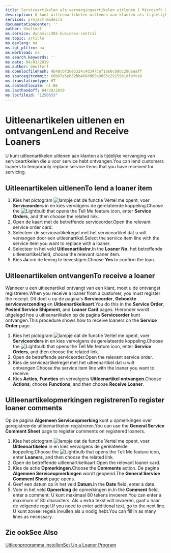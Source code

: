 ```yaml
---
title: Serviceartikelen als vervangingsartikelen uitlenen | Microsoft Docs
description: U kunt uitleenartikelen uitlenen aan klanten als tijdelijke vervanging van serviceartikelen die u voor service hebt ontvangen.
services: project-madeira
documentationcenter: ''
author: bholtorf
ms.service: dynamics365-business-central
ms.topic: article
ms.devlang: na
ms.tgt_pltfrm: na
ms.workload: na
ms.search.keywords: ''
ms.date: 04/01/2019
ms.author: bholtorf
ms.openlocfilehash: 9b48cbf20e5324c4d347caf1a60cb9bc296aaaff
ms.sourcegitcommit: 60b87e5eb32bb408dd65b9855c29159b1dfbfca8
ms.translationtype: HT
ms.contentlocale: nl-BE
ms.lasthandoff: 04/29/2019
ms.locfileid: "1250653"
---
```

# <a name="lend-and-receive-loaners"></a><span data-ttu-id="d6b17-103">Uitleenartikelen uitlenen en ontvangen</span><span class="sxs-lookup"><span data-stu-id="d6b17-103">Lend and Receive Loaners</span></span>
<span data-ttu-id="d6b17-104">U kunt uitleenartikelen uitlenen aan klanten als tijdelijke vervanging van serviceartikelen die u voor service hebt ontvangen.</span><span class="sxs-lookup"><span data-stu-id="d6b17-104">You can lend customers loaners to temporarily replace service items that you have received for servicing.</span></span>  
  
## <a name="to-lend-a-loaner-item"></a><span data-ttu-id="d6b17-105">Uitleenartikelen uitlenen</span><span class="sxs-lookup"><span data-stu-id="d6b17-105">To lend a loaner item</span></span>    
1. <span data-ttu-id="d6b17-106">Kies het pictogram ![lampje dat de functie Vertel me opent](media/ui-search/search_small.png "Vertel me wat u wilt doen"), voer **Serviceorders** in en kies vervolgens de gerelateerde koppeling.</span><span class="sxs-lookup"><span data-stu-id="d6b17-106">Choose the ![Lightbulb that opens the Tell Me feature](media/ui-search/search_small.png "Tell me what you want to do") icon, enter **Service Orders**, and then choose the related link.</span></span>  
2. <span data-ttu-id="d6b17-107">Open de kaart met de betreffende serviceorder.</span><span class="sxs-lookup"><span data-stu-id="d6b17-107">Open the relevant service order card.</span></span>  
3. <span data-ttu-id="d6b17-108">Selecteer de serviceartikelregel met het serviceartikel dat u wilt vervangen door een uitleenartikel.</span><span class="sxs-lookup"><span data-stu-id="d6b17-108">Select the service item line with the service item you want to replace with a loaner.</span></span>  
4. <span data-ttu-id="d6b17-109">Selecteer in het veld **Uitleenartikelnr.**</span><span class="sxs-lookup"><span data-stu-id="d6b17-109">In the **Loaner No.**</span></span> <span data-ttu-id="d6b17-110">het betreffende uitleenartikel.</span><span class="sxs-lookup"><span data-stu-id="d6b17-110">field, choose the relevant loaner item.</span></span>  
5. <span data-ttu-id="d6b17-111">Kies **Ja** om de lening te bevestigen.</span><span class="sxs-lookup"><span data-stu-id="d6b17-111">Choose **Yes** to confirm the loan.</span></span>  

## <a name="to-receive-a-loaner"></a><span data-ttu-id="d6b17-112">Uitleenartikelen ontvangen</span><span class="sxs-lookup"><span data-stu-id="d6b17-112">To receive a loaner</span></span>  
<span data-ttu-id="d6b17-113">Wanneer u een uitleenartikel ontvangt van een klant, moet u de ontvangst registreren.</span><span class="sxs-lookup"><span data-stu-id="d6b17-113">When you receive a loaner from a customer, you must register the receipt.</span></span> <span data-ttu-id="d6b17-114">Dit doet u op de pagina's **Serviceorder**, **Geboekte serviceverzending** en **Uitleenartikelkaart**.</span><span class="sxs-lookup"><span data-stu-id="d6b17-114">You do this in the **Service Order**, **Posted Service Shipment**, and **Loaner Card** pages.</span></span> <span data-ttu-id="d6b17-115">Hieronder wordt uitgelegd hoe u uitleenartikelen op de pagina **Serviceorder** kunt ontvangen.</span><span class="sxs-lookup"><span data-stu-id="d6b17-115">This procedure shows how to receive loaners on the **Service Order** page.</span></span>  
  
1. <span data-ttu-id="d6b17-116">Kies het pictogram ![lampje dat de functie Vertel me opent](media/ui-search/search_small.png "Vertel me wat u wilt doen"), voer **Serviceorders** in en kies vervolgens de gerelateerde koppeling.</span><span class="sxs-lookup"><span data-stu-id="d6b17-116">Choose the ![Lightbulb that opens the Tell Me feature](media/ui-search/search_small.png "Tell me what you want to do") icon, enter **Service Orders**, and then choose the related link.</span></span>  
2. <span data-ttu-id="d6b17-117">Open de betreffende serviceorder.</span><span class="sxs-lookup"><span data-stu-id="d6b17-117">Open the relevant service order.</span></span>  
3. <span data-ttu-id="d6b17-118">Kies de serviceartikelregel met het uitleenartikel dat u wilt ontvangen.</span><span class="sxs-lookup"><span data-stu-id="d6b17-118">Choose the service item line with the loaner you want to receive.</span></span>  
4. <span data-ttu-id="d6b17-119">Kies **Acties**, **Functies** en vervolgens **Uitleenartikel ontvangen**.</span><span class="sxs-lookup"><span data-stu-id="d6b17-119">Choose **Actions**, choose **Functions**, and then choose **Receive Loaner**.</span></span>  

## <a name="to-register-loaner-comments"></a><span data-ttu-id="d6b17-120">Uitleenartikelopmerkingen registreren</span><span class="sxs-lookup"><span data-stu-id="d6b17-120">To register loaner comments</span></span>  
<span data-ttu-id="d6b17-121">Op de pagina **Algemeen Serviceopmerking** kunt u opmerkingen over geregistreerde uitleenartikelen registreren.</span><span class="sxs-lookup"><span data-stu-id="d6b17-121">You can use the **General Service Comment Sheet** page to register comments on registered loaners.</span></span>  
  
1. <span data-ttu-id="d6b17-122">Kies het pictogram ![lampje dat de functie Vertel me opent](media/ui-search/search_small.png "Vertel me wat u wilt doen"), voer **Uitleenartikelen** in en kies vervolgens de gerelateerde koppeling.</span><span class="sxs-lookup"><span data-stu-id="d6b17-122">Choose the ![Lightbulb that opens the Tell Me feature](media/ui-search/search_small.png "Tell me what you want to do") icon, enter **Loaners**, and then choose the related link.</span></span>  
2. <span data-ttu-id="d6b17-123">Open de betreffende uitleenartikelkaart.</span><span class="sxs-lookup"><span data-stu-id="d6b17-123">Open the relevant loaner card.</span></span>  
3. <span data-ttu-id="d6b17-124">Kies de actie **Opmerkingen**.</span><span class="sxs-lookup"><span data-stu-id="d6b17-124">Choose the **Comments** action.</span></span> <span data-ttu-id="d6b17-125">De pagina **Algemeen Serviceopmerkingen** wordt geopend.</span><span class="sxs-lookup"><span data-stu-id="d6b17-125">The **General Service Comment Sheet** page opens.</span></span>  
4. <span data-ttu-id="d6b17-126">Geef een datum op in het veld **Datum**.</span><span class="sxs-lookup"><span data-stu-id="d6b17-126">In the **Date** field, enter a date.</span></span>  
5. <span data-ttu-id="d6b17-127">Voer in het veld **Opmerking** de opmerkingen in.</span><span class="sxs-lookup"><span data-stu-id="d6b17-127">In the **Comment** field, enter a comment.</span></span> <span data-ttu-id="d6b17-128">U kunt maximaal 80 tekens invoeren.</span><span class="sxs-lookup"><span data-stu-id="d6b17-128">You can enter a maximum of 80 characters.</span></span> <span data-ttu-id="d6b17-129">Als u extra tekst wilt invoeren, gaat u naar de volgende regel.</span><span class="sxs-lookup"><span data-stu-id="d6b17-129">If you need to enter additional text, go to the next line.</span></span> <span data-ttu-id="d6b17-130">U kunt zoveel regels invullen als u nodig hebt.</span><span class="sxs-lookup"><span data-stu-id="d6b17-130">You can fill in as many lines as necessary.</span></span>  
  
## <a name="see-also"></a><span data-ttu-id="d6b17-131">Zie ook</span><span class="sxs-lookup"><span data-stu-id="d6b17-131">See Also</span></span>  
[<span data-ttu-id="d6b17-132">Uitleenprogramma instellen</span><span class="sxs-lookup"><span data-stu-id="d6b17-132">Set Up a Loaner Program</span></span>](service-how-setup-loaner-program.md)   
